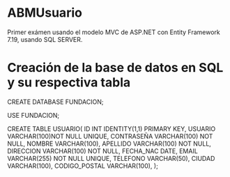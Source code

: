 # ABMUsuario
Primer exámen usando el modelo MVC de ASP.NET con Entity Framework 7.19, usando SQL SERVER.

# Creación de la base de datos en SQL y su respectiva tabla
CREATE DATABASE FUNDACION;

USE FUNDACION;

CREATE TABLE USUARIO(
ID INT IDENTITY(1,1) PRIMARY KEY,
USUARIO VARCHAR(100)NOT NULL UNIQUE,
CONTRASEÑA VARCHAR(100) NOT NULL,
NOMBRE VARCHAR(100),
APELLIDO VARCHAR(100) NOT NULL,
DIRECCION VARCHAR(100) NOT NULL,
FECHA_NAC DATE,
EMAIL VARCHAR(255) NOT NULL UNIQUE,
TELEFONO VARCHAR(50),
CIUDAD VARCHAR(100),
CODIGO_POSTAL VARCHAR(100),
);

